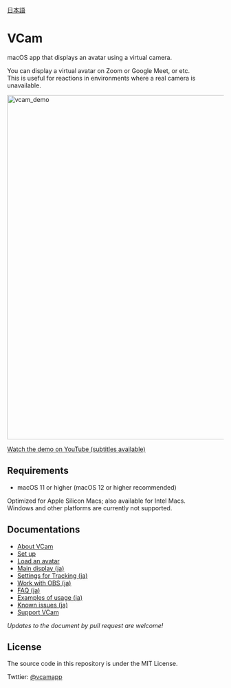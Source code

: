 [日本語](README.ja.md)

# VCam
macOS app that displays an avatar using a virtual camera.

You can display a virtual avatar on Zoom or Google Meet, or etc.  
This is useful for reactions in environments where a real camera is unavailable.

<img width="800px" alt="vcam_demo" src="https://user-images.githubusercontent.com/8188636/163387105-9bda6ab0-c176-406e-b1bc-6a6bcc31350c.png">


[Watch the demo on YouTube (subtitles available)](https://www.youtube.com/watch?v=G0wMHRL8dh4&list=PLaR2G7EgeMDXgm84LNC47rS5Isk262JIz)

## Requirements
- macOS 11 or higher (macOS 12 or higher recommended)

Optimized for Apple Silicon Macs; also available for Intel Macs.  
Windows and other platforms are currently not supported.

## Documentations
- [About VCam](https://www.patreon.com/posts/64958026)
- [Set up](manual/en/setup.md)
- [Load an avatar](manual/en/model.md)
- [Main display (ja)](manual/ja/main.md)
- [Settings for Tracking (ja)](manual/ja/tracking.md)
- [Work with OBS (ja)](manual/ja/OBS.md)
- [FAQ (ja)](FAQ.md)
- [Examples of usage (ja)](manual/ja/example.md)
- [Known issues (ja)](manual/ja/issue.md)
- [Support VCam](manual/en/tip.md)

*Updates to the document by pull request are welcome!*

## License
The source code in this repository is under the MIT License.

Twttier: [@vcamapp](https://twitter.com/vcamapp)

